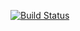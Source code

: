 [![Build Status](https://app.travis-ci.com/xolani13/bootcamp_terminal_tests.svg?branch=gh-pages)](https://app.travis-ci.com/xolani13/bootcamp_terminal_tests)
